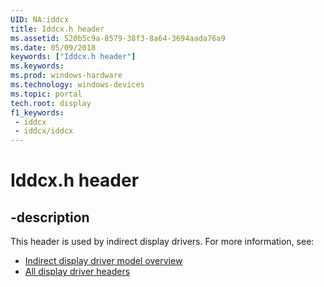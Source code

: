 ```yaml
---
UID: NA:iddcx
title: Iddcx.h header
ms.assetid: 520b5c9a-8579-38f3-8a64-3694aada76a9
ms.date: 05/09/2018
keywords: ["Iddcx.h header"]
ms.keywords: 
ms.prod: windows-hardware
ms.technology: windows-devices
ms.topic: portal
tech.root: display
f1_keywords:
 - iddcx
 - iddcx/iddcx
---
```


# Iddcx.h header


## -description

This header is used by indirect display drivers. For more information, see:

- [Indirect display driver model overview](https://docs.microsoft.com/windows-hardware/drivers/display/indirect-display-driver-model-overview)
- [All display driver headers](../_display/index.md)

